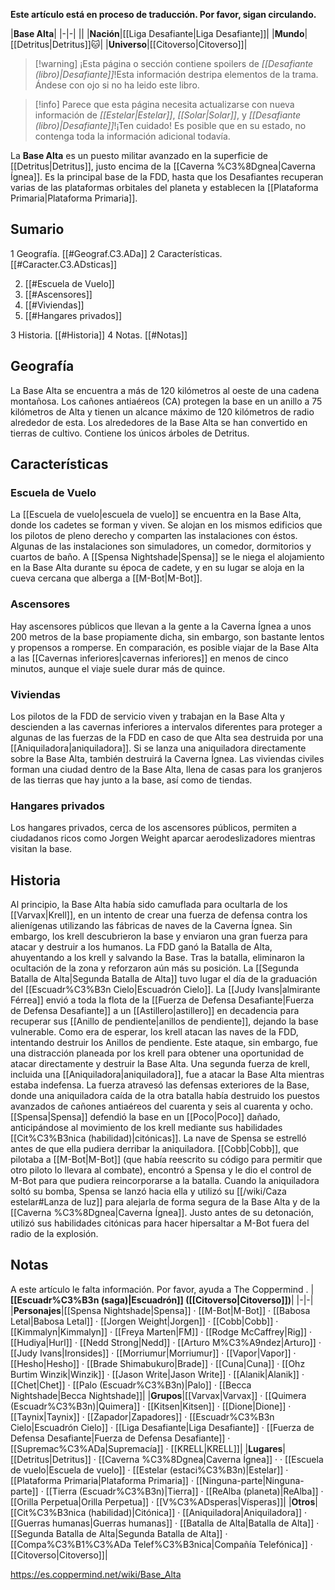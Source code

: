 **Este artículo está en proceso de traducción. Por favor, sigan circulando.**


|**Base Alta**|
|-|-|
||
|**Nación**|[[Liga Desafiante\|Liga Desafiante]]|
|**Mundo**|[[Detritus\|Detritus]]🐱︎|
|**Universo**|[[Citoverso\|Citoverso]]|

> [!warning] ¡Esta página o sección contiene spoilers de *[[Desafiante (libro)\|Desafiante]]*!Esta información destripa elementos de la trama.  Ándese con ojo si no ha leido este libro.

> [!info] Parece que esta página necesita actualizarse con nueva información de *[[Estelar\|Estelar]]*, *[[Solar\|Solar]]*, y *[[Desafiante (libro)\|Desafiante]]*!¡Ten cuidado! Es posible que en su estado, no contenga toda la información adicional todavía.

La **Base Alta** es un puesto militar avanzado en la superficie de [[Detritus\|Detritus]], justo encima de la [[Caverna %C3%8Dgnea\|Caverna Ígnea]]. Es la principal base de la FDD, hasta que los Desafiantes recuperan varias de las plataformas orbitales del planeta y establecen la [[Plataforma Primaria\|Plataforma Primaria]].

## Sumario

1 Geografía. [[#Geograf.C3.ADa]] 
2 Características. [[#Caracter.C3.ADsticas]] 

2. [[#Escuela de Vuelo]] 
2. [[#Ascensores]] 
2. [[#Viviendas]] 
2. [[#Hangares privados]] 


3 Historia. [[#Historia]] 
4 Notas. [[#Notas]] 


## Geografía
La Base Alta se encuentra a más de 120 kilómetros al oeste de una cadena montañosa. Los cañones antiaéreos (CA) protegen la base en un anillo a 75 kilómetros de Alta y tienen un alcance máximo de 120 kilómetros de radio alrededor de esta. Los alrededores de la Base Alta se han convertido en tierras de cultivo.
Contiene los únicos árboles de Detritus.

## Características
### Escuela de Vuelo
La [[Escuela de vuelo\|escuela de vuelo]] se encuentra en la Base Alta, donde los cadetes se forman y viven. Se alojan en los mismos edificios que los pilotos de pleno derecho y comparten las instalaciones con éstos. Algunas de las instalaciones son simuladores, un comedor, dormitorios y cuartos de baño. A [[Spensa Nightshade\|Spensa]] se le niega el alojamiento en la Base Alta durante su época de cadete, y en su lugar se aloja en la cueva cercana que alberga a [[M-Bot\|M-Bot]].

### Ascensores
Hay ascensores públicos que llevan a la gente a la Caverna Ígnea a unos 200 metros de la base propiamente dicha, sin embargo, son bastante lentos y propensos a romperse. En comparación, es posible viajar de la Base Alta a las [[Cavernas inferiores\|cavernas inferiores]] en menos de cinco minutos, aunque el viaje suele durar más de quince.

### Viviendas
Los pilotos de la FDD de servicio viven y trabajan en la Base Alta y descienden a las cavernas inferiores a intervalos diferentes para proteger a algunas de las fuerzas de la FDD en caso de que Alta sea destruida por una [[Aniquiladora\|aniquiladora]]. Si se lanza una aniquiladora directamente sobre la Base Alta, también destruirá la Caverna Ígnea.
Las viviendas civiles forman una ciudad dentro de la Base Alta, llena de casas para los granjeros de las tierras que hay junto a la base, así como de tiendas.

### Hangares privados
Los hangares privados, cerca de los ascensores públicos, permiten a ciudadanos ricos como Jorgen Weight aparcar aerodeslizadores mientras visitan la base.

## Historia
Al principio, la Base Alta había sido camuflada para ocultarla de los [[Varvax\|Krell]], en un intento de crear una fuerza de defensa contra los alienígenas utilizando las fábricas de naves de la Caverna Ígnea. Sin embargo, los krell descubrieron la base y enviaron una gran fuerza para atacar y destruir a los humanos. La FDD ganó la Batalla de Alta, ahuyentando a los krell y salvando la Base. Tras la batalla, eliminaron la ocultación de la zona y reforzaron aún más su posición.
La [[Segunda Batalla de Alta\|Segunda Batalla de Alta]] tuvo lugar el día de la graduación del [[Escuadr%C3%B3n Cielo\|Escuadrón Cielo]]. La [[Judy Ivans\|almirante Férrea]] envió a toda la flota de la [[Fuerza de Defensa Desafiante\|Fuerza de Defensa Desafiante]] a un [[Astillero\|astillero]] en decadencia para recuperar sus [[Anillo de pendiente\|anillos de pendiente]], dejando la base vulnerable. Como era de esperar, los krell atacan las naves de la FDD, intentando destruir los Anillos de pendiente. Este ataque, sin embargo, fue una distracción planeada por los krell para obtener una oportunidad de atacar directamente y destruir la Base Alta. Una segunda fuerza de krell, incluida una [[Aniquiladora\|aniquiladora]], fue a atacar la Base Alta mientras estaba indefensa. La fuerza atravesó las defensas exteriores de la Base, donde una aniquiladora caída de la otra batalla había destruido los puestos avanzados de cañones antiaéreos del cuarenta y seis al cuarenta y ocho. [[Spensa\|Spensa]] defendió la base en un [[Poco\|Poco]] dañado, anticipándose al movimiento de los krell mediante sus habilidades [[Cit%C3%B3nica (habilidad)\|citónicas]]. La nave de Spensa se estrelló antes de que ella pudiera derribar la aniquiladora. [[Cobb\|Cobb]], que pilotaba a [[M-Bot\|M-Bot]] (que había reescrito su código para permitir que otro piloto lo llevara al combate), encontró a Spensa y le dio el control de M-Bot para que pudiera reincorporarse a la batalla. Cuando la aniquiladora soltó su bomba, Spensa se lanzó hacia ella y utilizó su [[/wiki/Caza estelar#Lanza de luz]] para alejarla de forma segura de la Base Alta y de la [[Caverna %C3%8Dgnea\|Caverna Ígnea]]. Justo antes de su detonación, utilizó sus habilidades citónicas para hacer hipersaltar a M-Bot fuera del radio de la explosión.

## Notas

A este artículo le falta información. Por favor, ayuda a The Coppermind .
|**[[Escuadr%C3%B3n (saga)\|Escuadrón]] ([[Citoverso\|Citoverso]])**|
|-|-|
|**Personajes**|[[Spensa Nightshade\|Spensa]] · [[M-Bot\|M-Bot]] · [[Babosa Letal\|Babosa Letal]] · [[Jorgen Weight\|Jorgen]] · [[Cobb\|Cobb]] · [[Kimmalyn\|Kimmalyn]] · [[Freya Marten\|FM]] · [[Rodge McCaffrey\|Rig]] · [[Hudiya\|Hurl]] · [[Nedd Strong\|Nedd]] · [[Arturo M%C3%A9ndez\|Arturo]] · [[Judy Ivans\|Ironsides]] · [[Morriumur\|Morriumur]] · [[Vapor\|Vapor]] · [[Hesho\|Hesho]] · [[Brade Shimabukuro\|Brade]] · [[Cuna\|Cuna]] · [[Ohz Burtim Winzik\|Winzik]] · [[Jason Write\|Jason Write]] · [[Alanik\|Alanik]] · [[Chet\|Chet]] · [[Palo (Escuadr%C3%B3n)\|Palo]] · [[Becca Nightshade\|Becca Nightshade]]|
|**Grupos**|[[Varvax\|Varvax]] · [[Quimera (Escuadr%C3%B3n)\|Quimera]] · [[Kitsen\|Kitsen]] · [[Dione\|Dione]] · [[Taynix\|Taynix]] · [[Zapador\|Zapadores]] · [[Escuadr%C3%B3n Cielo\|Escuadrón Cielo]] · [[Liga Desafiante\|Liga Desafiante]] · [[Fuerza de Defensa Desafiante\|Fuerza de Defensa Desafiante]] · [[Supremac%C3%ADa\|Supremacía]] · [[KRELL\|KRELL]]|
|**Lugares**|[[Detritus\|Detritus]] · [[Caverna %C3%8Dgnea\|Caverna Ígnea]] ·  · [[Escuela de vuelo\|Escuela de vuelo]] · [[Estelar (estaci%C3%B3n)\|Estelar]] · [[Plataforma Primaria\|Plataforma Primaria]] · [[Ninguna-parte\|Ninguna-parte]] · [[Tierra (Escuadr%C3%B3n)\|Tierra]] · [[ReAlba (planeta)\|ReAlba]] · [[Orilla Perpetua\|Orilla Perpetua]] · [[V%C3%ADsperas\|Vísperas]]|
|**Otros**|[[Cit%C3%B3nica (habilidad)\|Citónica]] · [[Aniquiladora\|Aniquiladora]] · [[Guerras humanas\|Guerras humanas]] · [[Batalla de Alta\|Batalla de Alta]] · [[Segunda Batalla de Alta\|Segunda Batalla de Alta]] · [[Compa%C3%B1%C3%ADa Telef%C3%B3nica\|Compañía Telefónica]] · [[Citoverso\|Citoverso]]|



https://es.coppermind.net/wiki/Base_Alta